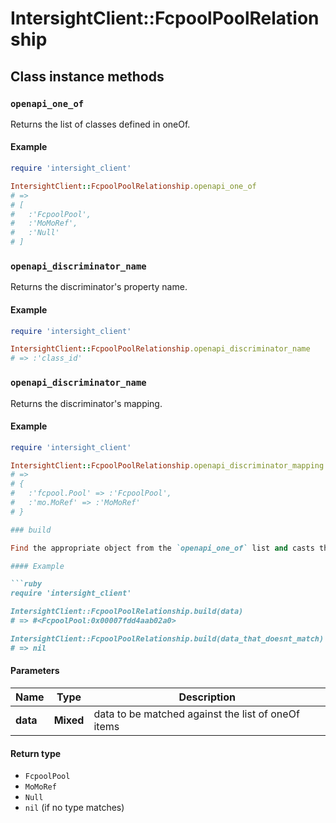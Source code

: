 # IntersightClient::FcpoolPoolRelationship

## Class instance methods

### `openapi_one_of`

Returns the list of classes defined in oneOf.

#### Example

```ruby
require 'intersight_client'

IntersightClient::FcpoolPoolRelationship.openapi_one_of
# =>
# [
#   :'FcpoolPool',
#   :'MoMoRef',
#   :'Null'
# ]
```

### `openapi_discriminator_name`

Returns the discriminator's property name.

#### Example

```ruby
require 'intersight_client'

IntersightClient::FcpoolPoolRelationship.openapi_discriminator_name
# => :'class_id'
```

### `openapi_discriminator_name`

Returns the discriminator's mapping.

#### Example

```ruby
require 'intersight_client'

IntersightClient::FcpoolPoolRelationship.openapi_discriminator_mapping
# =>
# {
#   :'fcpool.Pool' => :'FcpoolPool',
#   :'mo.MoRef' => :'MoMoRef'
# }

### build

Find the appropriate object from the `openapi_one_of` list and casts the data into it.

#### Example

```ruby
require 'intersight_client'

IntersightClient::FcpoolPoolRelationship.build(data)
# => #<FcpoolPool:0x00007fdd4aab02a0>

IntersightClient::FcpoolPoolRelationship.build(data_that_doesnt_match)
# => nil
```

#### Parameters

| Name | Type | Description |
| ---- | ---- | ----------- |
| **data** | **Mixed** | data to be matched against the list of oneOf items |

#### Return type

- `FcpoolPool`
- `MoMoRef`
- `Null`
- `nil` (if no type matches)

